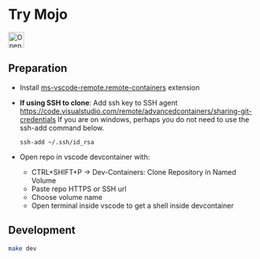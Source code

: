 # Try Mojo

<a href='https://vscode.dev/redirect?url=vscode://ms-vscode-remote.remote-containers/cloneInVolume?url=git@github.com:alexbechmann/try-mojo.git'><img src='https://img.shields.io/static/v1?label&message=Open%20in%20Dev%20Container&logo=visualstudiocode' alt='Open in Dev Container' height="32"></a>

## Preparation


- Install [ms-vscode-remote.remote-containers](https://marketplace.visualstudio.com/items?itemName=ms-vscode-remote.remote-containers) extension
- **If using SSH to clone**: Add ssh key to SSH agent <https://code.visualstudio.com/remote/advancedcontainers/sharing-git-credentials>
  If you are on windows, perhaps you do not need to use the ssh-add command below.
  ```
  ssh-add ~/.ssh/id_rsa
  ```
- Open repo in vscode devcontainer with:

  - CTRL+SHIFT+P -> Dev-Containers: Clone Repository in Named Volume
  - Paste repo HTTPS or SSH url
  - Choose volume name
  - Open terminal inside vscode to get a shell inside devcontainer

## Development

```bash
make dev
```